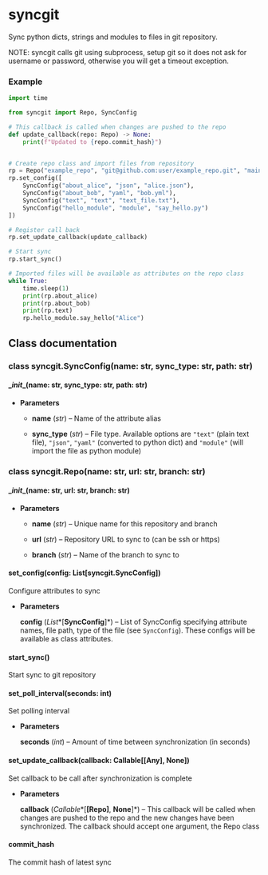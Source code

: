 # syncgit

Sync python dicts, strings and modules to files in git repository.

NOTE: syncgit calls git using subprocess, setup git so it does not ask for username or password,
otherwise you will get a timeout exception.


### Example 

```python
import time

from syncgit import Repo, SyncConfig

# This callback is called when changes are pushed to the repo
def update_callback(repo: Repo) -> None:
    print(f"Updated to {repo.commit_hash}")


# Create repo class and import files from repository
rp = Repo("example_repo", "git@github.com:user/example_repo.git", "main")
rp.set_config([
    SyncConfig("about_alice", "json", "alice.json"),
    SyncConfig("about_bob", "yaml", "bob.yml"),
    SyncConfig("text", "text", "text_file.txt"),
    SyncConfig("hello_module", "module", "say_hello.py")
])

# Register call back
rp.set_update_callback(update_callback)

# Start sync
rp.start_sync()

# Imported files will be available as attributes on the repo class
while True:
    time.sleep(1)
    print(rp.about_alice)
    print(rp.about_bob)
    print(rp.text)
    rp.hello_module.say_hello("Alice")

```

## Class documentation


### class syncgit.SyncConfig(name: str, sync_type: str, path: str)

#### \__init__(name: str, sync_type: str, path: str)

* **Parameters**

    
    * **name** (*str*) – Name of the attribute alias


    * **sync_type** (*str*) – File type. Available options are `"text"` (plain text file),
    `"json"`, `"yaml"` (converted to python dict) and `"module"`
    (will import the file as python module)



### class syncgit.Repo(name: str, url: str, branch: str)

#### \__init__(name: str, url: str, branch: str)

* **Parameters**

    
    * **name** (*str*) – Unique name for this repository and branch


    * **url** (*str*) – Repository URL to sync to (can be ssh or https)


    * **branch** (*str*) – Name of the branch to sync to



#### set_config(config: List[syncgit.SyncConfig])
Configure attributes to sync


* **Parameters**

    **config** (*List**[**SyncConfig**]*) – List of SyncConfig specifying attribute names, file path,
    type of the file (see `SyncConfig`). These configs will be available as class attributes.



#### start_sync()
Start sync to git repository


#### set_poll_interval(seconds: int)
Set polling interval


* **Parameters**

    **seconds** (*int*) – Amount of time between synchronization (in seconds)



#### set_update_callback(callback: Callable[[Any], None])
Set callback to be call after synchronization is complete


* **Parameters**

    **callback** (*Callable**[**[**Repo**]**, **None**]*) – This callback will be called when changes are pushed to the repo and
    the new changes have been synchronized. The callback should accept one
    argument, the Repo class



#### commit_hash
The commit hash of latest sync
